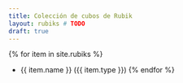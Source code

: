 ```yaml
---
title: Colección de cubos de Rubik
layout: rubiks # TODO
draft: true
---
```


{% for item in site.rubiks %}
 - {{ item.name }} ({{ item.type }})
{% endfor %}
